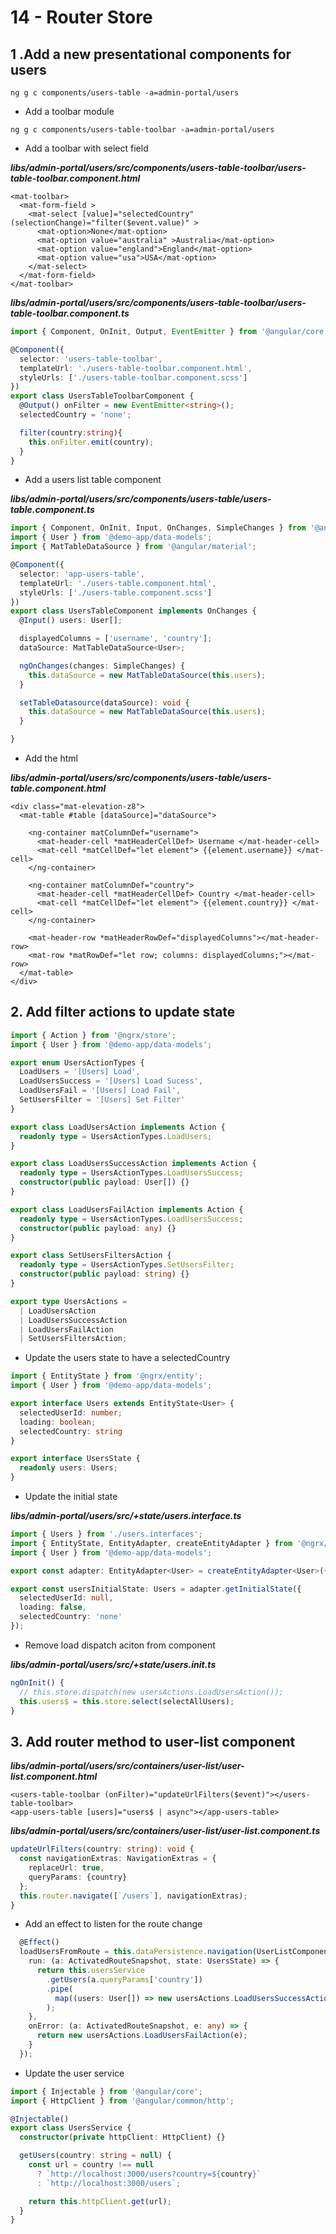 # 14 - Router Store

## 1 .Add a new presentational components for users

```text
ng g c components/users-table -a=admin-portal/users
```

* Add a toolbar module

```text
ng g c components/users-table-toolbar -a=admin-portal/users
```

* Add a toolbar with select field

_**libs/admin-portal/users/src/components/users-table-toolbar/users-table-toolbar.component.html**_

```markup
<mat-toolbar>
  <mat-form-field >
    <mat-select [value]="selectedCountry" (selectionChange)="filter($event.value)" >
      <mat-option>None</mat-option>
      <mat-option value="australia" >Australia</mat-option>
      <mat-option value="england">England</mat-option>
      <mat-option value="usa">USA</mat-option>
    </mat-select>
  </mat-form-field>
</mat-toolbar>
```

_**libs/admin-portal/users/src/components/users-table-toolbar/users-table-toolbar.component.ts**_

```typescript
import { Component, OnInit, Output, EventEmitter } from '@angular/core';

@Component({
  selector: 'users-table-toolbar',
  templateUrl: './users-table-toolbar.component.html',
  styleUrls: ['./users-table-toolbar.component.scss']
})
export class UsersTableToolbarComponent {
  @Output() onFilter = new EventEmitter<string>();
  selectedCountry = 'none';

  filter(country:string){
    this.onFilter.emit(country);
  }
}
```

* Add a users list table component

_**libs/admin-portal/users/src/components/users-table/users-table.component.ts**_

```typescript
import { Component, OnInit, Input, OnChanges, SimpleChanges } from '@angular/core';
import { User } from '@demo-app/data-models';
import { MatTableDataSource } from '@angular/material';

@Component({
  selector: 'app-users-table',
  templateUrl: './users-table.component.html',
  styleUrls: ['./users-table.component.scss']
})
export class UsersTableComponent implements OnChanges {
  @Input() users: User[];

  displayedColumns = ['username', 'country'];
  dataSource: MatTableDataSource<User>;

  ngOnChanges(changes: SimpleChanges) {
    this.dataSource = new MatTableDataSource(this.users);
  }

  setTableDatasource(dataSource): void {
    this.dataSource = new MatTableDataSource(this.users);
  }

}
```

* Add the html

_**libs/admin-portal/users/src/components/users-table/users-table.component.html**_

```markup
<div class="mat-elevation-z8">
  <mat-table #table [dataSource]="dataSource">

    <ng-container matColumnDef="username">
      <mat-header-cell *matHeaderCellDef> Username </mat-header-cell>
      <mat-cell *matCellDef="let element"> {{element.username}} </mat-cell>
    </ng-container>

    <ng-container matColumnDef="country">
      <mat-header-cell *matHeaderCellDef> Country </mat-header-cell>
      <mat-cell *matCellDef="let element"> {{element.country}} </mat-cell>
    </ng-container>

    <mat-header-row *matHeaderRowDef="displayedColumns"></mat-header-row>
    <mat-row *matRowDef="let row; columns: displayedColumns;"></mat-row>
  </mat-table>
</div>
```

## 2. Add filter actions to update state

```typescript
import { Action } from '@ngrx/store';
import { User } from '@demo-app/data-models';

export enum UsersActionTypes {
  LoadUsers = '[Users] Load',
  LoadUsersSuccess = '[Users] Load Sucess',
  LoadUsersFail = '[Users] Load Fail',
  SetUsersFilter = '[Users] Set Filter'
}

export class LoadUsersAction implements Action {
  readonly type = UsersActionTypes.LoadUsers;
}

export class LoadUsersSuccessAction implements Action {
  readonly type = UsersActionTypes.LoadUsersSuccess;
  constructor(public payload: User[]) {}
}

export class LoadUsersFailAction implements Action {
  readonly type = UsersActionTypes.LoadUsersSuccess;
  constructor(public payload: any) {}
}

export class SetUsersFiltersAction {
  readonly type = UsersActionTypes.SetUsersFilter;
  constructor(public payload: string) {}
}

export type UsersActions =
  | LoadUsersAction
  | LoadUsersSuccessAction
  | LoadUsersFailAction
  | SetUsersFiltersAction;
```

* Update the users state to have a selectedCountry 

```typescript
import { EntityState } from '@ngrx/entity';
import { User } from '@demo-app/data-models';

export interface Users extends EntityState<User> {
  selectedUserId: number;
  loading: boolean;
  selectedCountry: string
}

export interface UsersState {
  readonly users: Users;
}
```

* Update the initial state

_**libs/admin-portal/users/src/+state/users.interface.ts**_

```typescript
import { Users } from './users.interfaces';
import { EntityState, EntityAdapter, createEntityAdapter } from '@ngrx/entity';
import { User } from '@demo-app/data-models';

export const adapter: EntityAdapter<User> = createEntityAdapter<User>({});

export const usersInitialState: Users = adapter.getInitialState({
  selectedUserId: null,
  loading: false,
  selectedCountry: 'none'
});
```

* Remove load dispatch aciton from component

_**libs/admin-portal/users/src/+state/users.init.ts**_

```typescript
ngOnInit() {
  // this.store.dispatch(new usersActions.LoadUsersAction());
  this.users$ = this.store.select(selectAllUsers);
}
```

## 3. Add router method to user-list component

_**libs/admin-portal/users/src/containers/user-list/user-list.component.html**_

```text
<users-table-toolbar (onFilter)="updateUrlFilters($event)"></users-table-toolbar>
<app-users-table [users]="users$ | async"></app-users-table>
```

_**libs/admin-portal/users/src/containers/user-list/user-list.component.ts**_

```typescript
updateUrlFilters(country: string): void {
  const navigationExtras: NavigationExtras = {
    replaceUrl: true,
    queryParams: {country}
  };
  this.router.navigate([`/users`], navigationExtras);
}
```

* Add an effect to listen for the route change

```typescript
  @Effect()
  loadUsersFromRoute = this.dataPersistence.navigation(UserListComponent, {
    run: (a: ActivatedRouteSnapshot, state: UsersState) => {
      return this.usersService
        .getUsers(a.queryParams['country'])
        .pipe(
          map((users: User[]) => new usersActions.LoadUsersSuccessAction(users))
        );
    },
    onError: (a: ActivatedRouteSnapshot, e: any) => {
      return new usersActions.LoadUsersFailAction(e);
    }
  });
```

* Update the user service

```typescript
import { Injectable } from '@angular/core';
import { HttpClient } from '@angular/common/http';

@Injectable()
export class UsersService {
  constructor(private httpClient: HttpClient) {}

  getUsers(country: string = null) {
    const url = country !== null
      ? `http://localhost:3000/users?country=${country}`
      : `http://localhost:3000/users`;

    return this.httpClient.get(url);
  }
}
```

